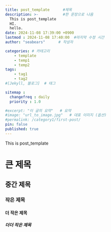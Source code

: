 ```yaml
---
title: post_template      #제목
description: >-           #한 문장으로 나옴
  This is post_template
  HI.
  hello.
date: 2024-11-08 17:39:00 +0900
lastmod : 2024-11-08 17:40:00  #마지막 수정 시간
author: "seabears"      # 작성자

categories: # 카테고리
    - template  
    - temp1
    - temp2
tags: 
    - tag1
    - tag2
#[Jekyll, 블로그]  # 태그

sitemap :
  changefreq : daily
  priority : 1.0

#excerpt: "이 글의 요약"   # 요약
#image: "url_to_image.jpg"   # 대표 이미지 (옵션)
#permalink: /category1/first-post/
pin: false
published: true
---
```


This is post_template
# 큰 제목
## 중간 제목
### 작은 제목
#### 더 작은 제목
##### 더더 작은 제목